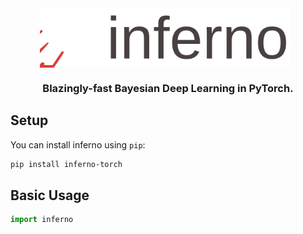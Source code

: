 
<div align="center">
    <picture>
    <source srcset="assets/logo/logo_text_black.svg" media="(prefers-color-scheme: light)"/>
    <source srcset="assets/logo/logo_text_white.svg"  media="(prefers-color-scheme: dark)"/>
    <img align="center" src="assets/logo/logo_text_black.svg" alt="Inferno" width="400" style="padding-right: 10px; padding left: 10px;"/>
    </picture>
    <h3>Blazingly-fast Bayesian Deep Learning in PyTorch.</h3>
</div>

## Setup

You can install inferno using `pip`:

```sh
pip install inferno-torch
```

## Basic Usage

```python
import inferno
```


